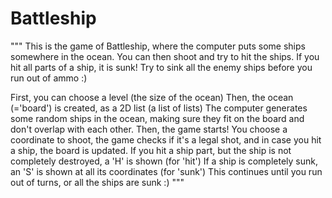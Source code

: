 # Battleship
"""
This is the game of Battleship, where the computer puts some ships somewhere in the ocean. You can then shoot and try to hit the ships.
If you hit all parts of a ship, it is sunk! Try to sink all the enemy ships before you run out of ammo :)

First, you can choose a level (the size of the ocean)
Then, the ocean (='board') is created, as a 2D list (a list of lists)
The computer generates some random ships in the ocean, making sure they fit on the board and don't overlap with each other.
Then, the game starts!
You choose a coordinate to shoot, the game checks if it's a legal shot, and in case you hit a ship, the board is updated.
If you hit a ship part, but the ship is not completely destroyed, a 'H' is shown (for 'hit')
If a ship is completely sunk, an 'S' is shown at all its coordinates (for 'sunk')
This continues until you run out of turns, or all the ships are sunk :)
"""

